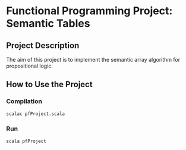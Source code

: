 # Functional Programming Project: Semantic Tables

## Project Description
The aim of this project is to implement the semantic array algorithm for propositional logic.

## How to Use the Project
### Compilation
```bash
scalac pfProject.scala
```

### Run
```bash
scala pfProject
```

